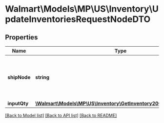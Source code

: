 # Walmart\Models\MP\US\Inventory\UpdateInventoriesRequestNodeDTO

## Properties

Name | Type | Description | Notes
------------ | ------------- | ------------- | -------------
**shipNode** | **string** | ShipNode Id of the ship node for which the inventory is requested |
**inputQty** | [**\Walmart\Models\MP\US\Inventory\GetInventory200ResponseQuantity**](GetInventory200ResponseQuantity.md) |  |


[[Back to Model list]](./) [[Back to API list]](../../../../../README.md#supported-apis) [[Back to README]](../../../../../README.md)
